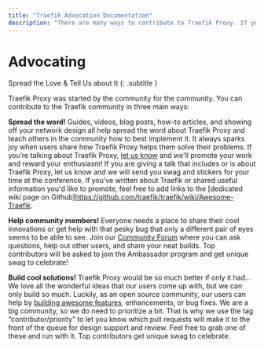 ```yaml
---
title: "Traefik Advocation Documentation"
description: "There are many ways to contribute to Traefik Proxy. If you're talking about Traefik, let us know and we'll promote your enthusiasm!"
---
```


# Advocating

Spread the Love & Tell Us about It
{: .subtitle }

Traefik Proxy was started by the community for the community. You can contribute to the Traefik community in three main ways: 

**Spread the word!** Guides, videos, blog posts, how-to articles, and showing off 
your network design all help spread the word about Traefik Proxy and teach others
in the community how to best implement it. It always sparks joy when users share 
how Traefik Proxy helps them solve their problems. If you’re talking about Traefik 
Proxy, [let us know](https://traefik.io/submit-my-contribution/) and we'll promote your work and reward your enthusiasm! 
If you are giving a talk that includes or is about Traefik Proxy, let us know and 
we will send you swag and stickers for your time at the conference. If you've 
written about Traefik or shared useful information you'd like to promote, feel free
to add links to the [dedicated wiki page on Github]https://github.com/traefik/traefik/wiki/Awesome-Traefik.

**Help community members!** Everyone needs a place to share their cool 
innovations or get help with that pesky bug that only a different pair 
of eyes seems to be able to see. Join our [Community Forum](https://community.traefik.io/) where you 
can ask questions, help out other users, and share your neat builds. 
Top contributors will be asked to join the Ambassador program and get 
unique swag to celebrate!

**Build cool solutions!** Traefik Proxy would be so much better if 
only it had… We love all the wonderful ideas that our users come up with,
but we can only build so much. Luckily, as an open source community, 
our users can help by [building awesome features](https://github.com/orgs/traefik/projects/9/views/7), enhancements, or 
bug fixes. We are a big community, so we do need to prioritize a bit. 
That is why we use the tag “contributor/priority” to let you know which 
pull requests will make it to the front of the queue for design support and 
review. Feel free to grab one of these and run with it. Top contributors get 
unique swag to celebrate. 
